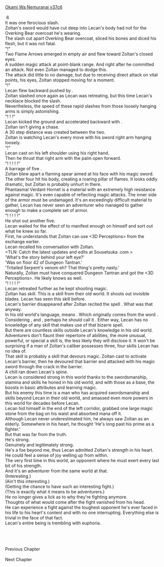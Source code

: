 [Okami Wa Nemuranai v37c6](https://www.sousetsuka.com/2021/02/okami-wa-nemuranai-376.html)
<br/><br/>
 6<br/>
It was one ferocious slash.<br/>
Zoltan's sword would have cut deep into Lecan's body had not for the Overking Bear overcoat he's wearing.<br/>
The slash cut apart Overking Bear overcoat, sliced his bones and diced his flesh, but it was not fatal.<br/>
"<Flame Arrow>!"<br/>
Two Flame Arrows emerged in empty air and flew toward Zoltan's closed eyes.<br/>
A sudden magic attack at point-blank range. And right after he committed an attack. Not even Zoltan managed to dodge this.<br/>
The attack did little to no damage, but due to receiving direct attack on vital points, his eyes, Zoltan stopped moving for a moment.<br/>
"<Wind>!"<br/>
Lecan flew backward pushed by <Gust>.<br/>
Zoltan slashed once again as Lecan was retreating, but this time Lecan's necklace blocked the slash.<br/>
Nevertheless, the speed of these rapid slashes from those loosely hanging arms is simply astonishing.<br/>
"<Wind>! <Wind>! <Wind>!"<br/>
Lecan kicked the ground and accelerated backward with <Gust>.<br/>
Zoltan isn't giving a chase.<br/>
A 30 step distance was created between the two.<br/>
Zoltan is watching Lecan's every move with his sword right arm hanging loosely.<br/>
"<Recovery>!"<br/>
Lecan cast <Recovery> on his left shoulder using his right hand.<br/>
Then he thrust that right arm with the palm open forward.<br/>
"<Flame Spear>! <Flame Spear>! <Flame Spear>! <Flame Spear>! <Flame Spear>!"<br/>
A barrage of five <Flame Spears>.<br/>
Zoltan blew apart a flaming spear aimed at his face with his magic sword.<br/>
The other four hit his body, creating a roaring pillar of flames. It looks oddly dramatic, but Zoltan is probably unhurt in there.<br/>
Phantasmal Verdant Hornet is a material with an extremely high resistance against magic. It's even capable of reflecting magic attacks. The inner side of the armor must be undamaged. It's an exceedingly difficult material to gather, Lecan has never seen an adventurer who managed to gather enough to make a complete set of armor.<br/>
"<Flame Spear>! <Flame Spear>! <Flame Spear>! <Flame Spear>! <Flame Spear>!"<br/>
He shot out another five.<br/>
Lecan waited for the effect of <Recovery> to manifest enough on himself and sort out what he knew so far.<br/>
First, he understands that Zoltan can use <3D Perceptions> from the exchange earlier.<br/>
Lecan recalled his conversation with Zoltan.<br/>
<TLN: Catch the latest updates and edits at Sousetsuka .com ><br/>
'What's the story behind your left eye?'<br/>
'Was on floor 42 of Dungeon Tantran.'<br/>
'Tritailed Serpent's venom eh? That thing's pretty nasty.'<br/>
Naturally, Zoltan must have conquered Dungeon Tantran and got the <3D Perceptions>. He likely knows <Mana Detection> as well.<br/>
"<Flame Spear>! <Flame Spear>! <Flame Spear>! <Flame Spear>! <Flame Spear>!"<br/>
Lecan retreated further as he kept shooting magic.<br/>
Zoltan has <Shadow Blade> skill. This is a skill from their old world. It shoots out invisible blades. Lecan has seen this skill before.<br/>
Lecan's barrier disappeared after Zoltan recited the spell <Goar>. What was that anyway.<br/>
In his old world's language, <Goar> means <Devour>. Which originally comes from the word <Starve>. Considering <Wind>, and <Blade>, perhaps he should call it <Starve>. Either way, Lecan has no knowledge of any skill that makes use of that bizarre spell.<br/>
But there are countless skills outside Lecan's knowledge in his old world. Adventurers don't flaunt their repertoire of abilities, the more unusual, powerful, or special a skill is, the less likely they will disclose it. It won't be surprising if a man of Zoltan's caliber possesses three, four skills Lecan has no idea of.<br/>
That skill is probably a skill that devours magic. Zoltan cast <Shadow Blade> to activate Lecan's barrier, then he devoured that barrier and attacked with his magic sword through the crack in the barrier.<br/>
A chill ran down Lecan's spine.<br/>
Lecan is considered strong in this world thanks to the swordsmanship, stamina and skills he honed in his old world, and with those as a base, the boosts in basic attributes and learning magic.<br/>
But his enemy this time is a man who has acquired swordsmanship and skills beyond Lecan in their old world, and amassed even more powers in this world for decades before Lecan.<br/>
Lecan hid himself in the end of the left corridor, grabbed one large magic stone from the bag on his waist and absorbed mana off it.<br/>
Although Lecan never underestimated him, he always saw Zoltan as an elderly. Somewhere in his heart, he thought 'He's long past his prime as a fighter.'<br/>
But that was far from the truth.<br/>
He's strong.<br/>
Genuinely and legitimately strong.<br/>
He's a foe beyond me, thus Lecan admitted Zoltan's strength in his heart.<br/>
He could feel a sense of joy welling up from within.<br/>
The very first time in this world, an opponent where he must exert every last bit of his strength.<br/>
And it's an adventurer from the same world at that.<br/>
(Interesting.)<br/>
(Ain't this interesting.)<br/>
(Getting the chance to have such an interesting fight.)<br/>
(This is exactly what it means to be adventurers.)<br/>
He no longer gives a lick as to why they're fighting anymore.<br/>
Thoughts of what would come after the fight vanished from his head.<br/>
He can experience a fight against the toughest opponent he's ever faced in his life to his heart's content and with no one interrupting. Everything else is trivial in the face of that fact.<br/>
Lecan's entire being is trembling with euphoria.<br/>
 <br/>
 <br/>
 <br/>
 <br/>
Previous Chapter<br/>
 <br/>
Next Chapter<br/>
